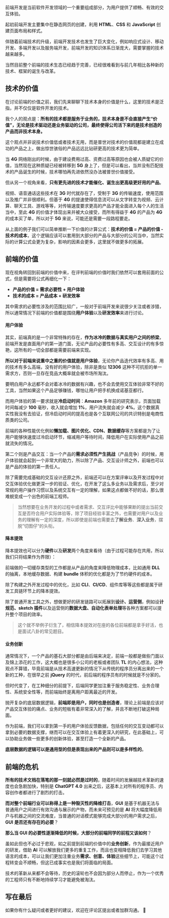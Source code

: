 前端开发是当前软件开发领域的一个重要组成部分，为用户提供了顺畅、有效的交互体验。

起初前端开发主要集中在静态网页的创建，利用 **HTML**、**CSS** 和 **JavaScript** 创建页面布局和样式。

伴随着前端技术的升级，前端开发技术也发生了巨大变化，例如响应式设计、移动开发、多端开发以及服务端开发，前端开发的知识体系日渐庞大，需要掌握的技术越来越多。

当然目前整个前端的技术生态已经趋于完善，已经很难看到与前几年相比各种新的技术、框架的诞生与改革。

## 技术的价值

在讨论前端的价值之前，我们先来聊聊下技术本身的价值是什么，这里的技术是泛指，并不仅仅是软件开发的技术。

我个人的观点是：**所有的技术都是服务于业务的，技术本身是不会直接产生“价值”，无论是技术驱动还是业务驱动的公司，最终使得公司活下来的是技术创造的产品而非技术本身。**

这个观点并非说技术价值低或者技术无用，而是普世对技术的价值观都是建立在成功的产品之上，做出惊世骇俗的产品远远比钻研更高的技术更为简单。

当 **4G** 网络刚出的时候，由于建设费用过高、资费过高等原因也会被人质疑它的价值，当然现在这种质疑已经被转移到 **5G** 身上了，但是可以看出，当并没有匹配技术的产品诞生的时候，技术哪怕再先进依然没办法被普世价值接受。

但从另一个视角来看，**只有更先进的技术才能催化、诞生出更高级更好用的产品**。

视频、语音通话这些技术在 **3G** 时代就存在了，受制于 **3G** 的传输速度，使用范围以及推广并非很顺利。但基于 **4G** 的提速使得信息流可以从文字转变为视频、云计算、聊天工具、游戏等等，对传输速度要求更高的产品才能全面进入每个人的生活当中，至此 **4G** 的价值才体现出来并被大众接受，而所有得益于 **4G** 的产品为 **4G** 的成本买了单，所以对于 **5G** 来说，可能还是需要一段路程要走。

从上面的例子我们可以简单推断一下价值的计算公式：**技术的价值 = 产品的价值 - 技术的成本**，这个逻辑应该可以套用到大部分的产品与大部分的公司当中，当然实际的计算公式会更为复杂，影响的因素会更多，这里就不做更多的拓展。

## 前端的价值

现在视角转回到前端的价值中来，在评判前端的价值时我们依然可以套用前面的公式，但是需要将公式再细化一下：
- **产品的价值 = 需求必要性 + 用户体验**
- **技术的成本 = 产品成本 + 研发效率**

其中需求的必要性涉及的范围比较广，一般对于前端开发来说很少关注或者涉猎，所以通常情况下前端的价值都是围绕**用户体验**以及**研发效率**来进行讨论。

#### 用户体验

其实，前端真的是一个非常特殊的存在，**作为冰冷的数据与真实用户之间的桥梁**，前端开发是直面用户的第一道门面，无论产品的必要性有多高、交互设计的有多惊艳，这所有的一切全部都是需要前端来实现。

**所以对于前端来说重中之重的价值就是用户体验**，无论你产品迭代效率有多高、用的技术有多么高端，没有好的用户体验，除非是类似 **12306** 这种不可抗拒的单一需求方，否则一旦存在竞品大概率就会被市场所淘汰。

要明白用户永远都不会对着冰冷的数据有兴趣，也不会去使用交互体验非常不好的工具，当然如果这个产品足够赚钱，哪怕让用户把手机换成诺基亚都行。

而用户体验的第一要求就是**冷启动时间**：**Amazon** 多年前的研究表示，页面加载时间每减少 **100** 毫秒，收入就会增加 **1%**，用户流失就会减少 **4%**。这个数据真实性我没有去验证，但冷启动时间的提高也是各个互联网公司的共识特别是电商性质类的公司。

前端的各种性能优化例如**懒加载、图片优化、CDN、数据缓存**等方案都是为了让用户能够快速度过冷启动环节，缩减用户等待时间，降低用户在实际使用产品之前就流失的情况。

第二个则是产品交互：当一个产品的**需求必须性产生挑战**（产品竞争）的时候，用户体验就会起到一个非常大的助力，所以除了产品、交互设计师之外，前端也可以是产品的体验的第一责任人。

除了需要完成基础的交互设计还原之外，前端还可以在方案评审以及开发过程中对交互体验优化做更深一步的验证、优化，在开发了这么多业务以及需求后，至少对常规的用户操作习惯以及系统交互有一定的理解，如果这点都做不好的话，那么很难蜕变成一个出色的前端工程师。

> 当然想要在业务开发的过程中或者需求、交互评比中能够果断的提出当前交互是否符合用户实际体验等，除了项目经验丰富之外，也需要对用户以及业务的理解有一定的深度，所以即使是前端也需要去**了解业务**、**深入业务**，摆脱”切图仔“的头衔。

#### 降本提效

降本提效也可以分为**硬件**以及**研发**两个角度来看待（由于过程可能存在共用，所以我们只将结果作为界限）：

前端做的一切缓存类型的工作都是从产品的角度来降低物理成本，比如通用 **DLL** 的抽离，本地缓存数据、构建 **bundle** 体积的优化都是为了节约硬件的成本。

除了构建之外开发过程中的优化，比如 **CLI**、**CI/CD**、组件库等等这些都是属于研发工具链环节上的降本提效。

除了普通开发工具之外，想做更好的研发链路可以拓展到**设计、运营侧**，例如设**计规范、sketch 插件**以及运营侧的**数据大盘、自动化表单处理**等各种方案都可以提升整个项目的效率。

> 这个就不举例子衍生了，相信降本提效对在座的各位前端都是拿手好活，也是面试八卦的常见题目。

#### 业务创新

通常情况下，一个产品的基石大部分都是由后端来决定，前端一般都是做些门面以及锦上添花的工作，这大概也是很多小公司的老板或者团队 **TL** 的内心想法，这种观点不算错，毕竟前端是从技术高速更新的情况下从传统的程序员分离出来的一个新的工种，在很早之前 **jQuery** 的时代，前后端的程序员有的时候就是不分家的。

但时代变了，在工种细分的前提下，后端同学更加注重于服务稳定性、业务合理性、系统安全性等，而前端始终是离用户距离最近的开发。

抛开复杂的底层数据逻辑，**前端即是用户，同时也是创造者**，理论上前端是应该对产品交互体验的痛点、业务的短板有着非常深入的了解，并且不断地打破这种局面。

作为前端，我们可以拿到第一手的用户体验反馈数据，包括任何的交互变动都可以拿到必要的数据支撑，继而可以在交互体验上有着更深入的研究，在此基础上，可以协助业务做一些更多的创新体验，甚至打造一个全新的产品。

**底层数据的逻辑可以是通用型的但是表现出来的产品则可以是多样性的**。

## 前端的危机

**所有的技术文档在落笔的那一刻就必然是过时的**，随着时间的发展越技术革新的速度也会急剧加快，特别是 **ChatGPT 4.0** 出来之后，这基本上对所有的程序员、内容创作者都进行了剧烈的打击。

**而对整个前端行业可以称得上是一种毁灭性的降维打击**，**GUI** 是基于机器无法与普通用户之间进行有效沟通与展示的产物，而未来可预见的是 **AI** 将大幅度降低用户与机器之间的交流难度，当普通的对话模式能够完成大部分的用户需求之后，**GUI** **是否还有存在的必要**？

**那么当 **GUI** 的必要性逐渐降低的时候，大部分的前端同学的前程又该如何**？

虽如此但也不必过于悲观，如之前提到前端的价值中的**业务创新**，作为最接近用户的研发，借助 **AI** 可以解放我们更多的重复工作，而且也变相降低我们去学习其他语言的成本，可以让我们更加注重业务**需求、创意、体验**这些细节上，可能这个过程转变会不顺畅，但这已成事实也是我们将面临的局面。

技术的革新从来都不会等待，历史的滚轮也不会因为部分人而停止，作为一个优秀的工程师只有不断地持续学习才能避免被淘汰。

## 写在最后

如果你有什么疑问或者更好的建议，欢迎在评论区提出或者加群沟通。 👏
